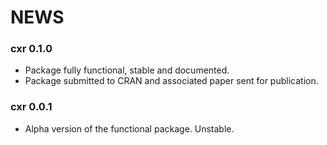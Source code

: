 # NEWS

### cxr 0.1.0 

- Package fully functional, stable and documented. 
- Package submitted to CRAN and associated paper sent for publication.


### cxr 0.0.1

- Alpha version of the functional package. Unstable.
